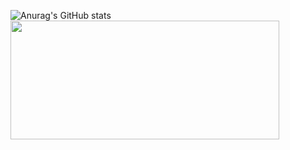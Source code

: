 ![Anurag's GitHub stats](https://github-readme-stats.vercel.app/api?username=mikecanto&show_icons=true&theme=transparent)
   <img align="left" width="430" height="190" src="https://github-readme-stats.vercel.app/api?username=mikecanto&show_icons=true&hide_border=false&line_height=20&title_color=336791&icon_color=1b93c9&show_owner=true"/>


<!--
**MikeCanto/MikeCanto** is a ✨ _special_ ✨ repository because its `README.md` (this file) appears on your GitHub profile.

Here are some ideas to get you started:

- 🔭 I’m currently working on ...
- 🌱 I’m currently learning ...
- 👯 I’m looking to collaborate on ...
- 🤔 I’m looking for help with ...
- 💬 Ask me about ...
- 📫 How to reach me: ...
- 😄 Pronouns: ...
- ⚡ Fun fact: ...
-->
